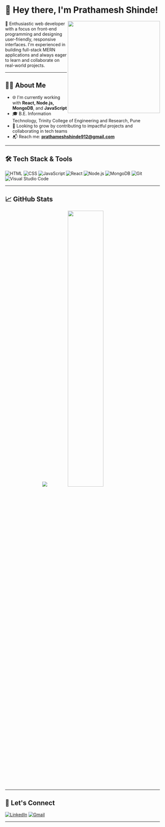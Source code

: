 # 👋 Hey there, I'm Prathamesh Shinde!

<img align="right" src="https://media.giphy.com/media/qgQUggAC3Pfv687qPC/giphy.gif" width="300" />

🚀 Enthusiastic web developer with a focus on front-end programming and designing user-friendly, responsive interfaces. I'm experienced in building full-stack MERN applications and always eager to learn and collaborate on real-world projects.  

---

## 🧑‍💻 About Me

- 🌐 I'm currently working with **React, Node.js, MongoDB**, and **JavaScript**
- 🎓 B.E. Information Technology, Trinity College of Engineering and Research, Pune
- 💼 Looking to grow by contributing to impactful projects and collaborating in tech teams
- 📬 Reach me: **prathameshshinde912@gmail.com**

---

## 🛠️ Tech Stack & Tools

![HTML](https://img.shields.io/badge/HTML5-E34F26?style=flat-square&logo=html5&logoColor=white)
![CSS](https://img.shields.io/badge/CSS3-1572B6?style=flat-square&logo=css3&logoColor=white)
![JavaScript](https://img.shields.io/badge/JavaScript-F7DF1E?style=flat-square&logo=javascript&logoColor=black)
![React](https://img.shields.io/badge/React-61DAFB?style=flat-square&logo=react&logoColor=black)
![Node.js](https://img.shields.io/badge/Node.js-339933?style=flat-square&logo=node.js&logoColor=white)
![MongoDB](https://img.shields.io/badge/MongoDB-4EA94B?style=flat-square&logo=mongodb&logoColor=white)
![Git](https://img.shields.io/badge/Git-F05032?style=flat-square&logo=git&logoColor=white)
![Visual Studio Code](https://img.shields.io/badge/VS%20Code-007ACC?style=flat-square&logo=visual-studio-code&logoColor=white)

---

## 📈 GitHub Stats

<p align="center">
  <img src="https://github-readme-stats.vercel.app/api?username=PrathameshRSH26&show_icons=true&theme=tokyonight&cache_seconds=60" />
  <img src="https://github-readme-stats.vercel.app/api/top-langs/?username=PrathameshRSH26&layout=compact&theme=tokyonight" width="48%" />
</p>


---

## 🔗 Let's Connect

[![LinkedIn](https://img.shields.io/badge/LinkedIn-Connect-blue?style=flat-square&logo=linkedin)](https://linkedin.com/in/prathameshshinde2604)
[![Gmail](https://img.shields.io/badge/Gmail-Email-red?style=flat-square&logo=gmail&logoColor=white)](mailto:prathameshshinde912@gmail.com)

---


